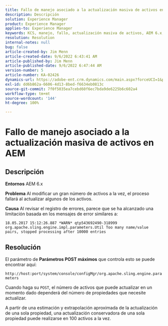 ```yaml
---
title: Fallo de manejo asociado a la actualización masiva de activos en AEM
description: Descripción
solution: Experience Manager
product: Experience Manager
applies-to: Experience Manager
keywords: KCS, manejo, fallo, actualización masiva de activos, AEM 6.x, error, parámetro, Parámetros POST máximos, 100
resolution: Resolution
internal-notes: null
bug: false
article-created-by: Jim Menn
article-created-date: 9/6/2022 6:43:41 AM
article-published-by: Jim Menn
article-published-date: 9/6/2022 6:47:44 AM
version-number: 5
article-number: KA-02426
dynamics-url: https://adobe-ent.crm.dynamics.com/main.aspx?forceUCI=1&pagetype=entityrecord&etn=knowledgearticle&id=2a24b83c-af2d-ed11-9db1-0022480866ad
exl-id: dd6b862a-6606-4d13-8bed-f6634eb0813c
source-git-commit: 7f0f5035ea7cebd60f6ec7bda9de6225b6c602a4
workflow-type: tm+mt
source-wordcount: '144'
ht-degree: 100%

---
```


# Fallo de manejo asociado a la actualización masiva de activos en AEM

## Descripción


<b>Entornos</b>
AEM 6.x

<b>Problema</b>
Al modificar un gran número de activos a la vez, el proceso fallará al actualizar algunos de los activos.

<b>Causa</b>
Al revisar el registro de errores, parece que se ha alcanzado una limitación basada en los mensajes de error similares a:

`18.05.2017 15:12:26.887 *WARN* qtp543692490-318999 org.apache.sling.engine.impl.parameters.Util Too many name/value pairs, stopped processing after 10000 entries`


## Resolución


El parámetro de <b>Parámetros POST máximos</b> que controla esto se puede encontrar aquí:

`http://host:port/system/console/configMgr/org.apache.sling.engine.parameters`

Cuando haga su `POST`, el número de activos que puede actualizar en un momento dado dependerá del número de propiedades que necesite actualizar.

A partir de una estimación y extrapolación aproximada de la actualización de una sola propiedad, una actualización conservadora de una sola propiedad puede realizarse en 100 activos a la vez.
